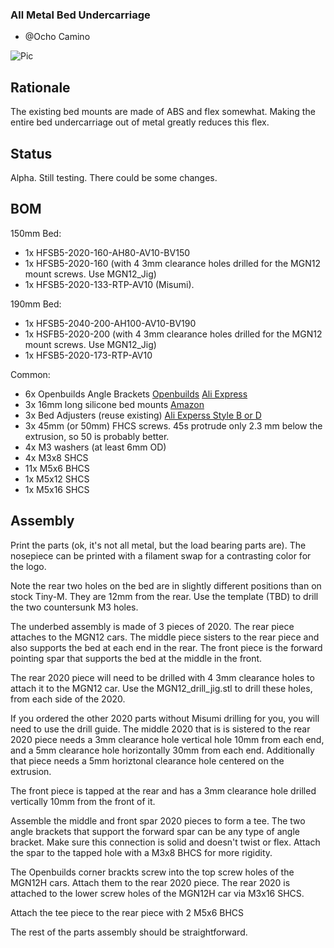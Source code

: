 ### All Metal Bed Undercarriage

- @Ocho Camino

![Pic](https://github.com/gsl12/Tiny-M/blob/master/usermods/all_metal_bed_undercarriage/images/150.png)

## Rationale
The existing bed mounts are made of ABS and flex somewhat.   Making the entire bed undercarriage out of metal greatly reduces this flex.

## Status

  Alpha.  Still testing.  There could be some changes.
  
## BOM

150mm Bed:
- 1x HFSB5-2020-160-AH80-AV10-BV150
- 1x HFSB5-2020-160 (with 4 3mm clearance holes drilled for the MGN12 mount screws. Use MGN12_Jig)
- 1x HFSB5-2020-133-RTP-AV10 (Misumi). 

190mm Bed:
- 1x HFSB5-2040-200-AH100-AV10-BV190 
- 1x HSFB5-2020-200 (with 4 3mm clearance holes drilled for the MGN12 mount screws.  Use MGN12_Jig)
- 1x HFSB5-2020-173-RTP-AV10

Common:
- 6x Openbuilds Angle Brackets [Openbuilds](https://openbuildspartstore.com/black-angle-corner-connector/) [Ali Express](https://www.aliexpress.com/item/32899575950.html)
- 3x 16mm long silicone bed mounts [Amazon](https://smile.amazon.com/dp/B07RZKF8MB?psc=1&ref=ppx_yo2_dt_b_product_details)
- 3x Bed Adjusters (reuse existing) [Ali Experss Style B or D](https://www.aliexpress.com/item/4000421280308.html)
- 3x 45mm (or 50mm) FHCS screws.  45s protrude only 2.3 mm below the extrusion, so 50 is probably better.
- 4x M3 washers (at least 6mm OD)
- 4x M3x8 SHCS
- 11x M5x6 BHCS
- 1x M5x12 SHCS
- 1x M5x16 SHCS

## Assembly

Print the parts (ok, it's not all metal, but the load bearing parts are). The nosepiece can be printed with a filament swap for a contrasting color for the logo.  

Note the rear two holes on the bed are in slightly different positions than on stock Tiny-M.  They are 12mm from the rear.
Use the template (TBD) to drill the two countersunk M3 holes.   

The underbed assembly is made of 3 pieces of 2020.  The rear piece attaches to the MGN12 cars.  The middle piece sisters to the rear piece and also supports the bed at each end in the rear.  The front piece is the forward pointing spar that supports the bed at the middle in the front.

The rear 2020 piece will need to be drilled with 4 3mm clearance holes to attach it to the MGN12 car.  Use the MGN12_drill_jig.stl to drill these holes, from each side of the 2020.

If you ordered the other 2020 parts without Misumi drilling for you, you will need to use the drill guide. The middle 2020 that is is sistered to the rear 2020 piece needs a 3mm clearance hole vertical hole 10mm from each end, and a 5mm clearance hole horizontally 30mm from each end.   Additionally that piece needs a 5mm horiztonal clearance hole centered on the extrusion.

The front piece is tapped at the rear and has a 3mm clearance hole drilled vertically 10mm from the front of it.

Assemble the middle and front spar 2020 pieces to form a tee.   The two angle brackets that support the forward spar can be any type of angle bracket. Make sure this connection is solid and doesn't twist or flex.   Attach the spar to the tapped hole with a M3x8 BHCS for more rigidity. 

The Openbuilds corner brackts screw into the top screw holes of the MGN12H cars. Attach them to the rear 2020 piece.  The rear 2020 is attached to the lower screw holes of the MGN12H car via M3x16 SHCS.

Attach the tee piece to the rear piece with 2 M5x6 BHCS

The rest of the parts assembly should be straightforward.
